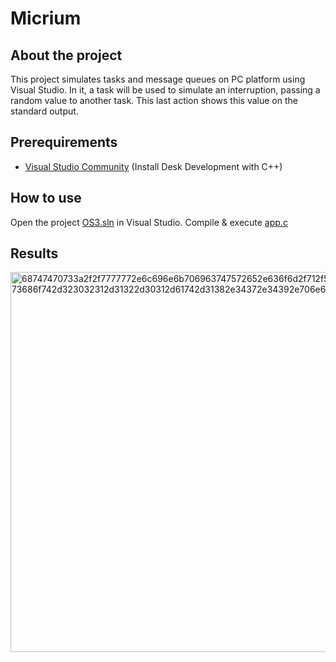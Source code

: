 # Micrium

## About the project
This project simulates tasks and message queues on PC platform using Visual Studio. In it, a task will be used to simulate an interruption, passing a random value to another task. This last action shows this value on the standard output.

## Prerequirements
* [Visual Studio Community](https://visualstudio.microsoft.com/es/vs/community/) (Install Desk Development with C++)

## How to use
Open the project [OS3.sln](https://github.com/nataliasebastian/Micrium/blob/main/Micrium/Software/Evalboards/Microsoft/Windows/OS3/Visual%20Studio/OS3.sln) in Visual Studio.
Compile & execute [app.c](https://github.com/nataliasebastian/Micrium/blob/main/Micrium/Software/Evalboards/Microsoft/Windows/OS3/app.c)

## Results
<img width="608" alt="68747470733a2f2f7777772e6c696e6b706963747572652e636f6d2f712f53637265656e73686f742d323032312d31322d30312d61742d31382e34372e34392e706e67" src="https://user-images.githubusercontent.com/81468329/144704318-75588137-8363-40b6-bbf2-e904072e449d.png">
